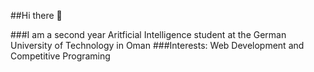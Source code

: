 ##Hi there 👋

###I am a second year Aritficial Intelligence student at the German University of Technology in Oman
###Interests: Web Development and Competitive Programing 
